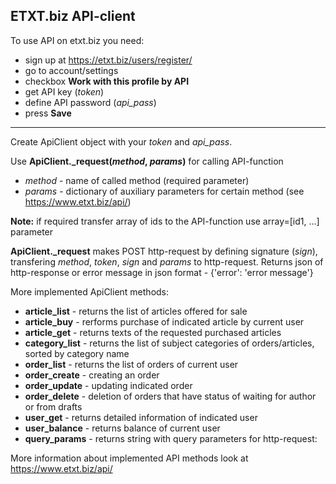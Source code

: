 ## ETXT.biz API-client

To use API on etxt.biz you need:
* sign up at https://etxt.biz/users/register/
* go to account/settings
* checkbox **Work with this profile by API**
* get API key (*token*)
* define API password (*api_pass*)
* press **Save**

--------------

Create ApiClient object with your *token* and *api_pass*.

Use **ApiClient._request(*method*, *params*)** for calling API-function
* *method* - name of called method (required parameter)
* *params* - dictionary of auxiliary parameters for certain method (see https://www.etxt.biz/api/)

**Note:** if required transfer array of ids to the API-function use array=[id1, ...] parameter


**ApiClient._request** makes POST http-request by defining signature (*sign*), 
transfering *method*, *token*, *sign* and *params* to http-request.
Returns json of http-response or error message in json format - {'error': 'error message'}


More implemented ApiClient methods:
* **article_list** - returns the list of articles offered for sale
* **article_buy** - rerforms purchase of indicated article by current user
* **article_get** - returns texts of the requested purchased articles
* **category_list** - returns the list of subject categories of orders/articles, sorted by category name
* **order_list** - returns the list of orders of current user
* **order_create** - creating an order
* **order_update** - updating indicated order
* **order_delete** - deletion of orders that have status of waiting for author or from drafts
* **user_get** - returns detailed information of indicated user
* **user_balance** - returns balance of current user
* **query_params** - returns string with query parameters for http-request:

More information about implemented API methods look at https://www.etxt.biz/api/